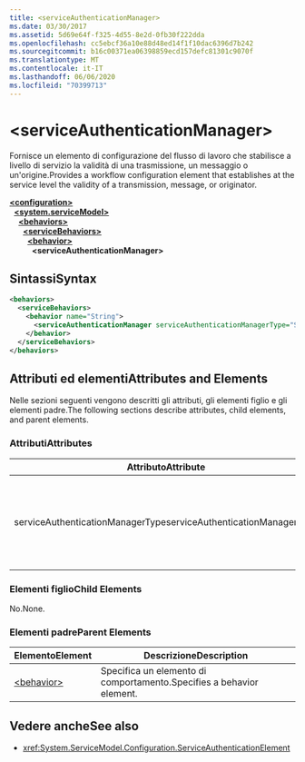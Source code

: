 ```yaml
---
title: <serviceAuthenticationManager>
ms.date: 03/30/2017
ms.assetid: 5d69e64f-f325-4d55-8e2d-0fb30f222dda
ms.openlocfilehash: cc5ebcf36a10e88d48ed14f1f10dac6396d7b242
ms.sourcegitcommit: b16c00371ea06398859ecd157defc81301c9070f
ms.translationtype: MT
ms.contentlocale: it-IT
ms.lasthandoff: 06/06/2020
ms.locfileid: "70399713"
---
```

# \<serviceAuthenticationManager>
<span data-ttu-id="ec2bc-101">Fornisce un elemento di configurazione del flusso di lavoro che stabilisce a livello di servizio la validità di una trasmissione, un messaggio o un'origine.</span><span class="sxs-lookup"><span data-stu-id="ec2bc-101">Provides a workflow configuration element that establishes at the service level the validity of a transmission, message, or originator.</span></span>  
  
[**\<configuration>**](../configuration-element.md)\
&nbsp;&nbsp;[**\<system.serviceModel>**](system-servicemodel.md)\
&nbsp;&nbsp;&nbsp;&nbsp;[**\<behaviors>**](behaviors.md)\
&nbsp;&nbsp;&nbsp;&nbsp;&nbsp;&nbsp;[**\<serviceBehaviors>**](servicebehaviors.md)\
&nbsp;&nbsp;&nbsp;&nbsp;&nbsp;&nbsp;&nbsp;&nbsp;[**\<behavior>**](behavior-of-servicebehaviors.md)\
&nbsp;&nbsp;&nbsp;&nbsp;&nbsp;&nbsp;&nbsp;&nbsp;&nbsp;&nbsp;**\<serviceAuthenticationManager>**  
  
## <a name="syntax"></a><span data-ttu-id="ec2bc-102">Sintassi</span><span class="sxs-lookup"><span data-stu-id="ec2bc-102">Syntax</span></span>  
  
```xml  
<behaviors>
  <serviceBehaviors>
    <behavior name="String">
      <serviceAuthenticationManager serviceAuthenticationManagerType="String" />
    </behavior>
  </serviceBehaviors>
</behaviors>
```  
  
## <a name="attributes-and-elements"></a><span data-ttu-id="ec2bc-103">Attributi ed elementi</span><span class="sxs-lookup"><span data-stu-id="ec2bc-103">Attributes and Elements</span></span>  
 <span data-ttu-id="ec2bc-104">Nelle sezioni seguenti vengono descritti gli attributi, gli elementi figlio e gli elementi padre.</span><span class="sxs-lookup"><span data-stu-id="ec2bc-104">The following sections describe attributes, child elements, and parent elements.</span></span>  
  
### <a name="attributes"></a><span data-ttu-id="ec2bc-105">Attributi</span><span class="sxs-lookup"><span data-stu-id="ec2bc-105">Attributes</span></span>  
  
|<span data-ttu-id="ec2bc-106">Attributo</span><span class="sxs-lookup"><span data-stu-id="ec2bc-106">Attribute</span></span>|<span data-ttu-id="ec2bc-107">Descrizione</span><span class="sxs-lookup"><span data-stu-id="ec2bc-107">Description</span></span>|  
|---------------|-----------------|  
|<span data-ttu-id="ec2bc-108">serviceAuthenticationManagerType</span><span class="sxs-lookup"><span data-stu-id="ec2bc-108">serviceAuthenticationManagerType</span></span>|<span data-ttu-id="ec2bc-109">Stringa che specifica il tipo del criterio di autenticazione per il comportamento corrente.</span><span class="sxs-lookup"><span data-stu-id="ec2bc-109">A string that specifies the type of the authentication policy for the current behavior.</span></span>|  
  
### <a name="child-elements"></a><span data-ttu-id="ec2bc-110">Elementi figlio</span><span class="sxs-lookup"><span data-stu-id="ec2bc-110">Child Elements</span></span>  
 <span data-ttu-id="ec2bc-111">No.</span><span class="sxs-lookup"><span data-stu-id="ec2bc-111">None.</span></span>  
  
### <a name="parent-elements"></a><span data-ttu-id="ec2bc-112">Elementi padre</span><span class="sxs-lookup"><span data-stu-id="ec2bc-112">Parent Elements</span></span>  
  
|<span data-ttu-id="ec2bc-113">Elemento</span><span class="sxs-lookup"><span data-stu-id="ec2bc-113">Element</span></span>|<span data-ttu-id="ec2bc-114">Descrizione</span><span class="sxs-lookup"><span data-stu-id="ec2bc-114">Description</span></span>|  
|-------------|-----------------|  
|[\<behavior>](behavior-of-endpointbehaviors.md)|<span data-ttu-id="ec2bc-115">Specifica un elemento di comportamento.</span><span class="sxs-lookup"><span data-stu-id="ec2bc-115">Specifies a behavior element.</span></span>|  
  
## <a name="see-also"></a><span data-ttu-id="ec2bc-116">Vedere anche</span><span class="sxs-lookup"><span data-stu-id="ec2bc-116">See also</span></span>

- <xref:System.ServiceModel.Configuration.ServiceAuthenticationElement>
